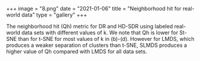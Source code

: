 +++
image = "8.png"
date = "2021-01-06"
title = "Neighborhood hit for real-world data"
type = "gallery"
+++

The neighborhood hit (Qh) metric for DR and HD-SDR using labeled real-world data sets with different values of k. We note that Qh is lower for St-SNE than for t-SNE for most values of k in (b)-(d). However for LMDS, which produces a weaker separation of clusters than t-SNE, SLMDS produces a higher value of Qh compared with LMDS for all data sets.